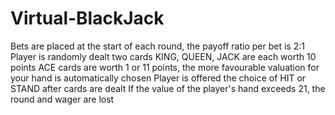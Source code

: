 # Virtual-BlackJack
 Bets are placed at the start of each round, the payoff ratio per bet is 2:1
 Player is randomly dealt two cards
 KING, QUEEN, JACK are each worth 10 points
 ACE cards are worth 1 or 11 points, the more favourable valuation for your hand is automatically chosen
 Player is offered the choice of HIT or STAND after cards are dealt
 If the value of the player's hand exceeds 21, the round and wager are lost
 
